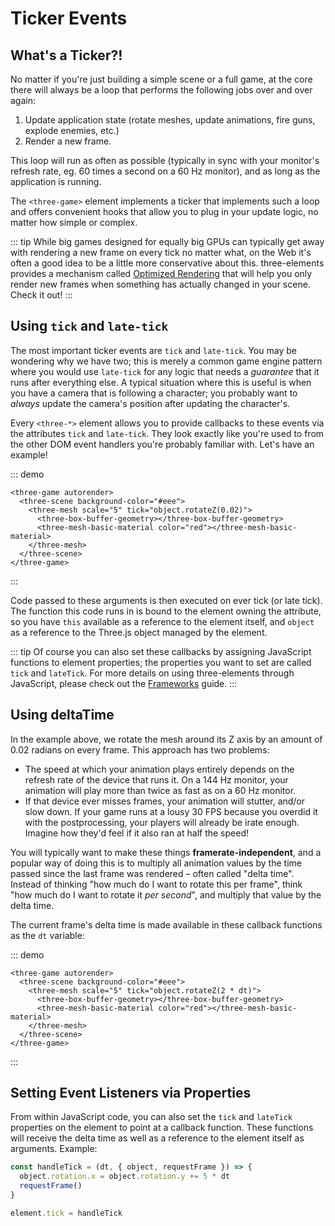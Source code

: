 # Ticker Events

## What's a Ticker?!

No matter if you're just building a simple scene or a full game, at the core there will always be a loop that performs the following jobs over and over again:

1. Update application state (rotate meshes, update animations, fire guns, explode enemies, etc.)
2. Render a new frame.

This loop will run as often as possible (typically in sync with your monitor's refresh rate, eg. 60 times a second on a 60 Hz monitor), and as long as the application is running.

The `<three-game>` element implements a ticker that implements such a loop and offers convenient hooks that allow you to plug in your update logic, no matter how simple or complex.

::: tip
While big games designed for equally big GPUs can typically get away with rendering a new frame on every tick no matter what, on the Web it's often a good idea to be a little more conservative about this. three-elements provides a mechanism called [Optimized Rendering](/advanced/optimized-rendering) that will help you only render new frames when something has actually changed in your scene. Check it out!
:::

## Using `tick` and `late-tick`

The most important ticker events are `tick` and `late-tick`. You may be wondering why we have two; this is merely a common game engine pattern where you would use `late-tick` for any logic that needs a _guarantee_ that it runs after everything else. A typical situation where this is useful is when you have a camera that is following a character; you probably want to _always_ update the camera's position after updating the character's.

Every `<three-*>` element allows you to provide callbacks to these events via the attributes `tick` and `late-tick`. They look exactly like you're used to from the other DOM event handlers you're probably familiar with. Let's have an example!

::: demo

```html{3}
<three-game autorender>
  <three-scene background-color="#eee">
    <three-mesh scale="5" tick="object.rotateZ(0.02)">
      <three-box-buffer-geometry></three-box-buffer-geometry>
      <three-mesh-basic-material color="red"></three-mesh-basic-material>
    </three-mesh>
  </three-scene>
</three-game>
```

:::

Code passed to these arguments is then executed on ever tick (or late tick). The function this code runs in is bound to the element owning the attribute, so you have `this` available as a reference to the element itself, and `object` as a reference to the Three.js object managed by the element.

::: tip
Of course you can also set these callbacks by assigning JavaScript functions to element properties; the properties you want to set are called `tick` and `lateTick`. For more details on using three-elements through JavaScript, please check out the [Frameworks](/advanced/frameworks) guide.
:::

## Using deltaTime

In the example above, we rotate the mesh around its Z axis by an amount of 0.02 radians on every frame. This approach has two problems:

- The speed at which your animation plays entirely depends on the refresh rate of the device that runs it. On a 144 Hz monitor, your animation will play more than twice as fast as on a 60 Hz monitor.
- If that device ever misses frames, your animation will stutter, and/or slow down. If your game runs at a lousy 30 FPS because you overdid it with the postprocessing, your players will already be irate enough. Imagine how they'd feel if it also ran at half the speed!

You will typically want to make these things **framerate-independent**, and a popular way of doing this is to multiply all animation values by the time passed since the last frame was rendered &ndash; often called "delta time". Instead of thinking "how much do I want to rotate this per frame", think "how much do I want to rotate it _per second_", and multiply that value by the delta time.

The current frame's delta time is made available in these callback functions as the `dt` variable:

::: demo

```html{3}
<three-game autorender>
  <three-scene background-color="#eee">
    <three-mesh scale="5" tick="object.rotateZ(2 * dt)">
      <three-box-buffer-geometry></three-box-buffer-geometry>
      <three-mesh-basic-material color="red"></three-mesh-basic-material>
    </three-mesh>
  </three-scene>
</three-game>
```

:::

## Setting Event Listeners via Properties

From within JavaScript code, you can also set the `tick` and `lateTick` properties on the element to point at a callback function. These functions will receive the delta time as well as a reference to the element itself as arguments. Example:

```js
const handleTick = (dt, { object, requestFrame }) => {
  object.rotation.x = object.rotation.y += 5 * dt
  requestFrame()
}

element.tick = handleTick
```
